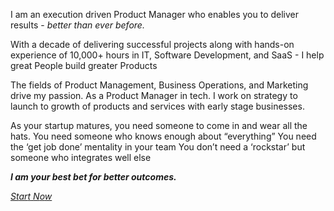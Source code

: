 I am an execution driven Product Manager who enables you to deliver results - <em>better than ever before.</em>

With a decade of delivering successful projects along with hands-on experience of 10,000+ hours in IT, Software Development, and SaaS -
I help great People build greater Products

The fields of Product Management, Business Operations, and Marketing drive my passion. As a Product Manager in tech. I work on strategy to launch to growth of products and services with early stage businesses.

As your startup matures, you need someone to come in and wear all the hats.
You need someone who knows enough about “everything”
You need the ‘get job done’ mentality in your team
You don’t need a ‘rockstar’ but someone who integrates well else

<em><strong>I am your best bet for better outcomes.</strong></em>

<a href="https://saqibtahir.com/#plans" class="btn">
<span class="animated-button"><span><em>S</em><em>t</em><em>a</em><em>r</em><em>t</em><em> </em><em>N</em><em>o</em><em>w</em></span></span>
<i class="icon fas fa-chevron-right"></i>
</a>


<!---
saqibtahirpk/saqibtahirpk is a ✨ special ✨ repository because its `README.md` (this file) appears on your GitHub profile.
You can click the Preview link to take a look at your changes.
--->
